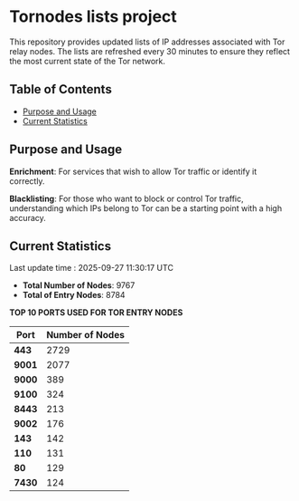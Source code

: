 # Tornodes lists project

This repository provides updated lists of IP addresses associated with Tor relay nodes. The lists are refreshed every 30 minutes to ensure they reflect the most current state of the Tor network.

## Table of Contents

- [Purpose and Usage](#purpose-and-usage)
- [Current Statistics](#current-statistics)


## Purpose and Usage

**Enrichment**: For services that wish to allow Tor traffic or identify it correctly.

**Blacklisting**: For those who want to block or control Tor traffic, understanding which IPs belong to Tor can be a starting point with a high accuracy.

## Current Statistics

Last update time : 2025-09-27 11:30:17 UTC

- **Total Number of Nodes**: 9767
- **Total of Entry Nodes**: 8784

**TOP 10 PORTS USED FOR TOR ENTRY NODES**

| **Port** | **Number of Nodes** |
|------|-----------------|
| **443**   | 2729  |
| **9001**   | 2077  |
| **9000**   | 389  |
| **9100**   | 324  |
| **8443**   | 213  |
| **9002**   | 176  |
| **143**   | 142  |
| **110**   | 131  |
| **80**   | 129  |
| **7430**   | 124  |

